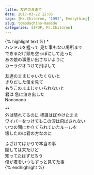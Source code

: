 ```yaml
---
title: 友達のままで
date: 2017-03-22 12:06
tags: [Mr.Children, "1992", Everything]
slug: tomodachino-mamade
categories: [JPOP, Mr.Children]
---
```


{% highlight text %}
*  
ハンドルを握って 見た事もない場所まで  
できるだけ頭を空っぽにして走った  
あの娘の事思い出さないように  
カーラジオつけて飛ばして  

友達のままじゃいたくないと  
きりだした僕を見て  
もうこのままじゃいられないと  
君は 急に泣き出した  
Nononono  


**  
外は晴れてるのに 標識はぼやけたまま  
ワイパーをつけてもこの涙は飛ばされない  
いつの間にか立てられていたルールを  
壊したのは君の方なのに  

ふざけてばかりで本当の事  
隠しては来たけど  
知ってたはずだろう  
僕が君をいつもずっと見てた事  
{% endhighlight %}
